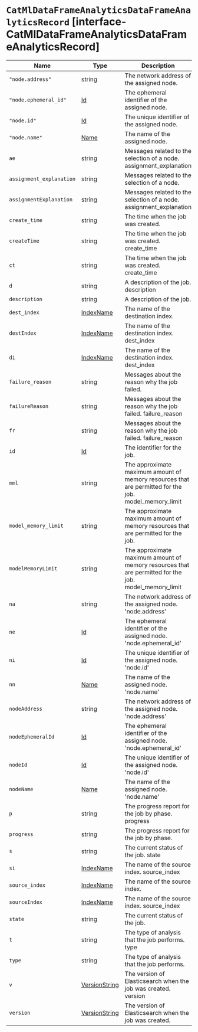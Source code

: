 # `CatMlDataFrameAnalyticsDataFrameAnalyticsRecord` [interface-CatMlDataFrameAnalyticsDataFrameAnalyticsRecord]

| Name | Type | Description |
| - | - | - |
| `"node.address"` | string | The network address of the assigned node. |
| `"node.ephemeral_id"` | [Id](./Id.md) | The ephemeral identifier of the assigned node. |
| `"node.id"` | [Id](./Id.md) | The unique identifier of the assigned node. |
| `"node.name"` | [Name](./Name.md) | The name of the assigned node. |
| `ae` | string | Messages related to the selection of a node. assignment_explanation |
| `assignment_explanation` | string | Messages related to the selection of a node. |
| `assignmentExplanation` | string | Messages related to the selection of a node. assignment_explanation |
| `create_time` | string | The time when the job was created. |
| `createTime` | string | The time when the job was created. create_time |
| `ct` | string | The time when the job was created. create_time |
| `d` | string | A description of the job. description |
| `description` | string | A description of the job. |
| `dest_index` | [IndexName](./IndexName.md) | The name of the destination index. |
| `destIndex` | [IndexName](./IndexName.md) | The name of the destination index. dest_index |
| `di` | [IndexName](./IndexName.md) | The name of the destination index. dest_index |
| `failure_reason` | string | Messages about the reason why the job failed. |
| `failureReason` | string | Messages about the reason why the job failed. failure_reason |
| `fr` | string | Messages about the reason why the job failed. failure_reason |
| `id` | [Id](./Id.md) | The identifier for the job. |
| `mml` | string | The approximate maximum amount of memory resources that are permitted for the job. model_memory_limit |
| `model_memory_limit` | string | The approximate maximum amount of memory resources that are permitted for the job. |
| `modelMemoryLimit` | string | The approximate maximum amount of memory resources that are permitted for the job. model_memory_limit |
| `na` | string | The network address of the assigned node. 'node.address' |
| `ne` | [Id](./Id.md) | The ephemeral identifier of the assigned node. 'node.ephemeral_id' |
| `ni` | [Id](./Id.md) | The unique identifier of the assigned node. 'node.id' |
| `nn` | [Name](./Name.md) | The name of the assigned node. 'node.name' |
| `nodeAddress` | string | The network address of the assigned node. 'node.address' |
| `nodeEphemeralId` | [Id](./Id.md) | The ephemeral identifier of the assigned node. 'node.ephemeral_id' |
| `nodeId` | [Id](./Id.md) | The unique identifier of the assigned node. 'node.id' |
| `nodeName` | [Name](./Name.md) | The name of the assigned node. 'node.name' |
| `p` | string | The progress report for the job by phase. progress |
| `progress` | string | The progress report for the job by phase. |
| `s` | string | The current status of the job. state |
| `si` | [IndexName](./IndexName.md) | The name of the source index. source_index |
| `source_index` | [IndexName](./IndexName.md) | The name of the source index. |
| `sourceIndex` | [IndexName](./IndexName.md) | The name of the source index. source_index |
| `state` | string | The current status of the job. |
| `t` | string | The type of analysis that the job performs. type |
| `type` | string | The type of analysis that the job performs. |
| `v` | [VersionString](./VersionString.md) | The version of Elasticsearch when the job was created. version |
| `version` | [VersionString](./VersionString.md) | The version of Elasticsearch when the job was created. |

